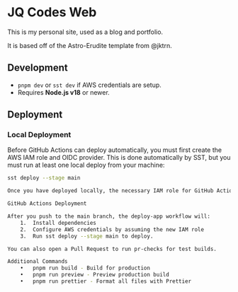 # JQ Codes Web

This is my personal site, used as a blog and portfolio.

It is based off of the Astro-Erudite template from @jktrn.

## Development

- `pnpm dev` or `sst dev` if AWS credentials are setup.
- Requires **Node.js v18** or newer.

## Deployment

### Local Deployment

Before GitHub Actions can deploy automatically, you must first create the AWS IAM role and OIDC provider.
This is done automatically by SST, but you must run at least one local deploy from your machine:

```bash
sst deploy --stage main

Once you have deployed locally, the necessary IAM role for GitHub Actions is created. GitHub Actions can then assume it to deploy changes.

GitHub Actions Deployment

After you push to the main branch, the deploy-app workflow will:
    1.	Install dependencies
    2.	Configure AWS credentials by assuming the new IAM role
    3.	Run sst deploy --stage main to deploy.

You can also open a Pull Request to run pr-checks for test builds.

Additional Commands
    •	pnpm run build - Build for production
    •	pnpm run preview - Preview production build
    •	pnpm run prettier - Format all files with Prettier
